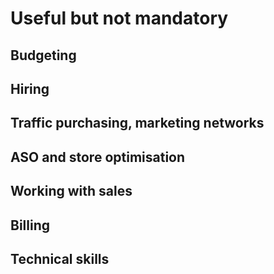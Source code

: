 # Useful but not mandatory

## Budgeting

## Hiring

## Traffic purchasing, marketing networks

## ASO and store optimisation

## Working with sales

## Billing

## Technical skills

